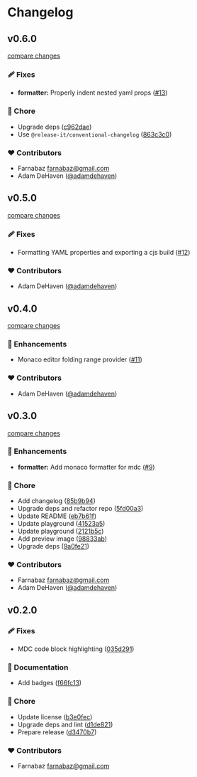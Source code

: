 # Changelog

## v0.6.0

[compare changes](https://github.com/nuxtlabs/monarch/compare/0.5.0...v0.6.0)

### 🩹 Fixes

- **formatter:** Properly indent nested yaml props ([#13](https://github.com/nuxtlabs/monarch/pull/13))

### 🏡 Chore

- Upgrade deps ([c962dae](https://github.com/nuxtlabs/monarch/commit/c962dae))
- Use `@release-it/conventional-changelog` ([863c3c0](https://github.com/nuxtlabs/monarch/commit/863c3c0))

### ❤️ Contributors

- Farnabaz <farnabaz@gmail.com>
- Adam DeHaven ([@adamdehaven](https://github.com/adamdehaven))

## v0.5.0

[compare changes](https://github.com/nuxtlabs/monarch/compare/0.4.0...v0.5.0)

### 🩹 Fixes

- Formatting YAML properties and exporting a cjs build ([#12](https://github.com/nuxtlabs/monarch/pull/12))

### ❤️ Contributors

- Adam DeHaven ([@adamdehaven](http://github.com/adamdehaven))

## v0.4.0

[compare changes](https://github.com/nuxtlabs/monarch/compare/0.3.0...v0.4.0)

### 🚀 Enhancements

- Monaco editor folding range provider ([#11](https://github.com/nuxtlabs/monarch/pull/11))

### ❤️ Contributors

- Adam DeHaven ([@adamdehaven](http://github.com/adamdehaven))

## v0.3.0

[compare changes](https://github.com/nuxtlabs/monarch/compare/0.2.0...v0.3.0)

### 🚀 Enhancements

- **formatter:** Add monaco formatter for mdc ([#9](https://github.com/nuxtlabs/monarch/pull/9))

### 🏡 Chore

- Add changelog ([85b9b94](https://github.com/nuxtlabs/monarch/commit/85b9b94))
- Upgrade deps and refactor repo ([5fd00a3](https://github.com/nuxtlabs/monarch/commit/5fd00a3))
- Update README ([eb7b61f](https://github.com/nuxtlabs/monarch/commit/eb7b61f))
- Update playground ([41523a5](https://github.com/nuxtlabs/monarch/commit/41523a5))
- Update playground ([2121b5c](https://github.com/nuxtlabs/monarch/commit/2121b5c))
- Add preview image ([98833ab](https://github.com/nuxtlabs/monarch/commit/98833ab))
- Upgrade deps ([9a0fe21](https://github.com/nuxtlabs/monarch/commit/9a0fe21))

### ❤️ Contributors

- Farnabaz <farnabaz@gmail.com>
- Adam DeHaven ([@adamdehaven](http://github.com/adamdehaven))

## v0.2.0


### 🩹 Fixes

- MDC code block highlighting ([035d291](https://github.com/nuxtlabs/monarch-mdc/commit/035d291))

### 📖 Documentation

- Add badges ([f66fc13](https://github.com/nuxtlabs/monarch-mdc/commit/f66fc13))

### 🏡 Chore

- Update license ([b3e0fec](https://github.com/nuxtlabs/monarch-mdc/commit/b3e0fec))
- Upgrade deps and lint ([d1de821](https://github.com/nuxtlabs/monarch-mdc/commit/d1de821))
- Prepare release ([d3470b7](https://github.com/nuxtlabs/monarch-mdc/commit/d3470b7))

### ❤️ Contributors

- Farnabaz <farnabaz@gmail.com>
